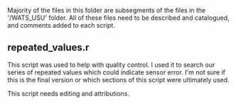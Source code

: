 Majority of the files in this folder are subsegments of the files in the '/WATS_USU' folder.
All of these files need to be described and catalogued, and comments added to each script.

## repeated_values.r
This script was used to help with quality control.  I used it to search our series of repeated values which could indicate sensor error.  I'm not sure if this is the final version or which sections of this script were ultimately used.

This script needs editing and attributions.

